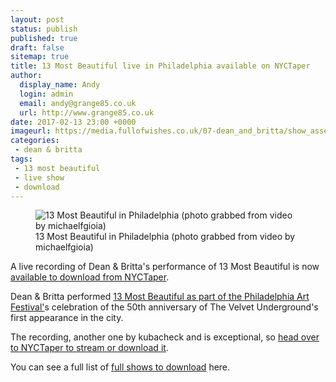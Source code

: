 ```yaml
---
layout: post
status: publish
published: true
draft: false
sitemap: true
title: 13 Most Beautiful live in Philadelphia available on NYCTaper
author:
  display_name: Andy
  login: admin
  email: andy@grange85.co.uk
  url: http://www.grange85.co.uk
date: 2017-02-13 23:00 +0000
imageurl: https://media.fullofwishes.co.uk/07-dean_and_britta/show_assets/2017-12-15/2016-12-15-dean-and-britta-13mb.jpg
categories:
 - dean & britta
tags:
 - 13 most beautiful
 - live show
 - download
---
```

<figure class="caption aligncenter"><img src="https://media.fullofwishes.co.uk/07-dean_and_britta/show_assets/2017-12-15/2016-12-15-dean-and-britta-13mb.jpg" alt="13 Most Beautiful in Philadelphia (photo grabbed from video by michaelfgioia)" /><figcaption class="caption-text">13 Most Beautiful in Philadelphia (photo grabbed from video by michaelfgioia)</figcaption></figure>
<p class="lead">A live recording of Dean & Britta's performance of 13 Most Beautiful is now <a href="http://www.nyctaper.com/2017/02/dean-and-britta-december-15-2016-philadephia/">available to download from NYCTaper</a>.</p>

<p>Dean & Britta performed <a href="https://www.fullofwishes.co.uk/database/dean-and-britta/shows/2016/2016-12-15-dean-and-britta-the-gershman-y-philadelphia-pa-usa/">13 Most Beautiful as part of the Philadelphia Art Festival'</a>s celebration of the 50th anniversary of The Velvet Underground's first appearance in the city.</p>

<p>The recording, another one by kubacheck and is exceptional, so <a href="http://www.nyctaper.com/2017/02/dean-and-britta-december-15-2016-philadephia/">head over to NYCTaper to stream or download it</a>.</p>

<p>You can see a full list of <a href="https://www.fullofwishes.co.uk/database/shows/show-downloads.html">full shows to download</a> here.</p>

